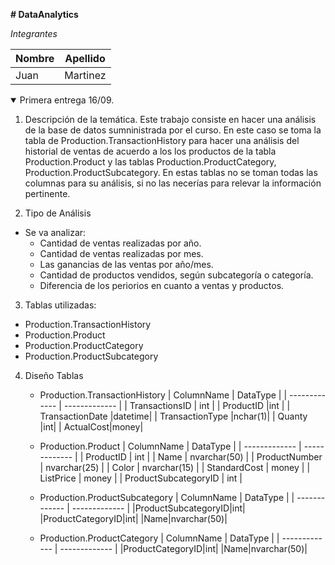 **# DataAnalytics**

_Integrantes_


| Nombre  | Apellido |
| ------------- | ------------- |
| Juan  | Martinez |

<details open>
<summary>Primera entrega 16/09.</summary>
<p>

1. Descripción de la temática.
  Este trabajo consiste en hacer una análisis de la base de datos sumninistrada por el curso. 
  En este caso se toma la tabla de Production.TransactionHistory para hacer una análisis del historial de ventas de acuerdo a los los productos de la tabla Production.Product y las tablas Production.ProductCategory, Production.ProductSubcategory.
  En estas tablas no se toman todas las columnas para su análisis, si no las necerías para relevar la información pertinente.
    
2. Tipo de Análisis
  - Se va analizar: 
    - Cantidad de ventas realizadas por año.
    - Cantidad de ventas realizadas por mes. 
    - Las ganancias de las ventas por año/mes.     
    - Cantidad de productos vendidos, según subcategoría o categoría.
    - Diferencia de los periorios en cuanto a ventas y productos.
    
3. Tablas utilizadas:
  - Production.TransactionHistory
  - Production.Product
  - Production.ProductCategory
  - Production.ProductSubcategory

4. Diseño Tablas
   - Production.TransactionHistory
        | ColumnName  | DataType |
        | ------------- | ------------- |
        | TransactionsID | int |
        | ProductID      |int  |
        | TransactionDate |datetime|
        |  TransactionType   |nchar(1)|
        |  Quanty   |int|
        |  ActualCost|money|
        
   - Production.Product
        | ColumnName | DataType |
        | ------------- | ------------- |
        |  ProductID | int |
        |  Name | nvarchar(50) |
        |  ProductNumber | nvarchar(25) |
        |  Color | nvarchar(15) |
        |  StandardCost | money |
        |  ListPrice | money |
        |  ProductSubcategoryID | int |

    - Production.ProductSubcategory
        | ColumnName  | DataType |
        | ------------- | ------------- |
        |ProductSubcategoryID|int|
        |ProductCategoryID|int|
        |Name|nvarchar(50)|
    - Production.ProductCategory
        | ColumnName  | DataType |
        | ------------- | ------------- |
        |ProductCategoryID|int|
        |Name|nvarchar(50)|


</p>
</details>






 
 
